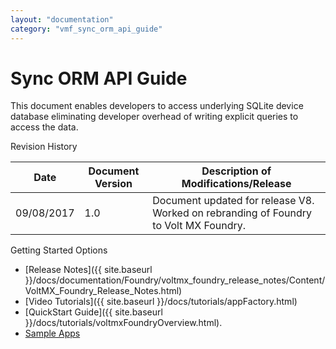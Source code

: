 ```yaml
---
layout: "documentation"
category: "vmf_sync_orm_api_guide"
---
```

                     


# Sync ORM API Guide

This document enables developers to access underlying SQLite device database eliminating developer overhead of writing explicit queries to access the data.

Revision History

  
| Date | Document Version | Description of Modifications/Release |
| --- | --- | --- |
| 09/08/2017 | 1.0 | Document updated for release V8. Worked on rebranding of Foundry to Volt MX Foundry. |

Getting Started Options

*   [Release Notes]({{ site.baseurl }}/docs/documentation/Foundry/voltmx_foundry_release_notes/Content/VoltMX_Foundry_Release_Notes.html)
*   [Video Tutorials]({{ site.baseurl }}/docs/tutorials/appFactory.html)
*   [QuickStart Guide]({{ site.baseurl }}/docs/tutorials/voltmxFoundryOverview.html).
*   [Sample Apps](https://github.com/HCL-TECH-SOFTWARE/volt-mx-samples)
